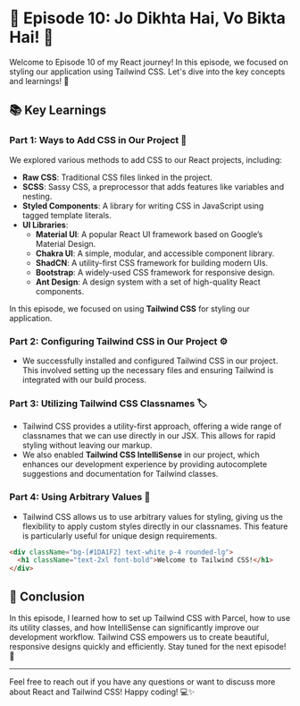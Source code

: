 # 🌟 Episode 10: Jo Dikhta Hai, Vo Bikta Hai! 🎨

Welcome to Episode 10 of my React journey! In this episode, we focused on styling our application using Tailwind CSS. Let's dive into the key concepts and learnings! 🚀

## 📚 Key Learnings

### Part 1: Ways to Add CSS in Our Project 🎨

We explored various methods to add CSS to our React projects, including:
- **Raw CSS**: Traditional CSS files linked in the project.
- **SCSS**: Sassy CSS, a preprocessor that adds features like variables and nesting.
- **Styled Components**: A library for writing CSS in JavaScript using tagged template literals.
- **UI Libraries**: 
  - **Material UI**: A popular React UI framework based on Google’s Material Design.
  - **Chakra UI**: A simple, modular, and accessible component library.
  - **ShadCN**: A utility-first CSS framework for building modern UIs.
  - **Bootstrap**: A widely-used CSS framework for responsive design.
  - **Ant Design**: A design system with a set of high-quality React components.

In this episode, we focused on using **Tailwind CSS** for styling our application.

### Part 2: Configuring Tailwind CSS in Our Project ⚙️

- We successfully installed and configured Tailwind CSS in our project. This involved setting up the necessary files and ensuring Tailwind is integrated with our build process.

### Part 3: Utilizing Tailwind CSS Classnames 🏷️

- Tailwind CSS provides a utility-first approach, offering a wide range of classnames that we can use directly in our JSX. This allows for rapid styling without leaving our markup.
- We also enabled **Tailwind CSS IntelliSense** in our project, which enhances our development experience by providing autocomplete suggestions and documentation for Tailwind classes.

### Part 4: Using Arbitrary Values 🎯

- Tailwind CSS allows us to use arbitrary values for styling, giving us the flexibility to apply custom styles directly in our classnames. This feature is particularly useful for unique design requirements.

```html
<div className="bg-[#1DA1F2] text-white p-4 rounded-lg">
  <h1 className="text-2xl font-bold">Welcome to Tailwind CSS!</h1>
</div>
```

## 🎉 Conclusion

In this episode, I learned how to set up Tailwind CSS with Parcel, how to use its utility classes, and how IntelliSense can significantly improve our development workflow. Tailwind CSS empowers us to create beautiful, responsive designs quickly and efficiently. Stay tuned for the next episode! 🎈

---

Feel free to reach out if you have any questions or want to discuss more about React and Tailwind CSS! Happy coding! 💻✨

